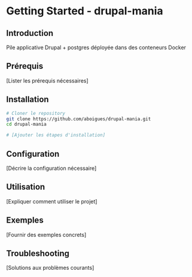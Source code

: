 # Getting Started - drupal-mania

## Introduction

Pile applicative Drupal + postgres déployée dans des conteneurs Docker

## Prérequis

[Lister les prérequis nécessaires]

## Installation

```bash
# Cloner le repository
git clone https://github.com/aboigues/drupal-mania.git
cd drupal-mania

# [Ajouter les étapes d'installation]
```

## Configuration

[Décrire la configuration nécessaire]

## Utilisation

[Expliquer comment utiliser le projet]

## Exemples

[Fournir des exemples concrets]

## Troubleshooting

[Solutions aux problèmes courants]
